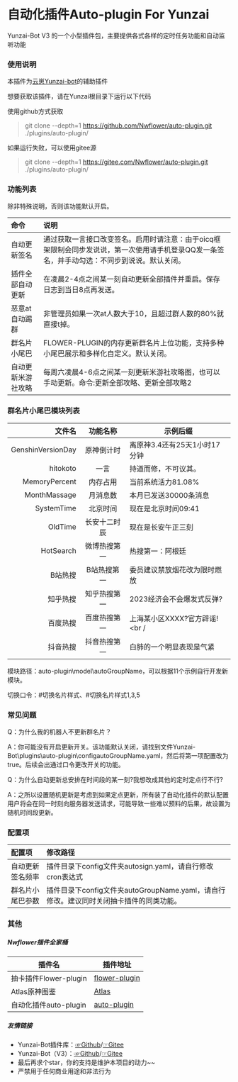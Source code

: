 # 自动化插件Auto-plugin For Yunzai

Yunzai-Bot V3 的一个小型插件包，主要提供各式各样的定时任务功能和自动监听功能

### 使用说明

本插件为[云崽Yunzai-bot](https://gitee.com/Le-niao/Yunzai-Bot)的辅助插件

想要获取该插件，请在Yunzai根目录下运行以下代码

使用github方式获取

> git clone --depth=1 https://github.com/Nwflower/auto-plugin.git ./plugins/auto-plugin/

如果运行失败，可以使用gitee源
> git clone --depth=1 https://gitee.com/Nwflower/auto-plugin.git ./plugins/auto-plugin/

### 功能列表

除非特殊说明，否则该功能默认开启。

| 命令               | 说明                                                         |
| :----------------- | :----------------------------------------------------------- |
| 自动更新签名       | 通过获取一言接口改变签名。启用时请注意：由于oicq框架限制会同步发说说，第一次使用请手机登录QQ发一条签名，并手动勾选：不同步到说说。默认关闭。 |
| 插件全部自动更新   | 在凌晨2-4点之间某一刻自动更新全部插件并重启。保存日志到当日8点再发送。 |
| 恶意at自动踢群     | 非管理员如果一次at人数大于10，且超过群人数的80%就直接t掉。   |
| 群名片小尾巴       | FLOWER-PLUGIN的内存更新群名片上位功能，支持多种小尾巴展示和多样化自定义。默认关闭。 |
| 自动更新米游社攻略 | 每周六凌晨4-6点之间某一刻更新米游社攻略图，也可以手动更新。命令:更新全部攻略、更新全部攻略2 |

### 群名片小尾巴模块列表

|            文件名 |   功能名称   | 示例后缀                      |
| ----------------: | :----------: | ----------------------------- |
| GenshinVersionDay |  原神倒计时  | 离原神3.4还有25天1小时17分钟  |
|          hitokoto |     一言     | 持道而修，不可议其。          |
|     MemoryPercent |   内存占用   | 当前系统活力81.08%            |
|      MonthMassage |   月消息数   | 本月已发送30000条消息         |
|        SystemTime |   北京时间   | 现在是北京时间09:41           |
|           OldTime | 长安十二时辰 | 现在是长安午正三刻            |
|         HotSearch | 微博热搜第一 | 热搜第一：阿根廷              |
|           B站热搜 | B站热搜第一  | 委员建议禁放烟花改为限时燃放  |
|          知乎热搜 | 知乎热搜第一 | 2023经济会不会爆发式反弹?     |
|          百度热搜 | 百度热搜第一 | 上海某小区XXXX?官方辟谣!<br / |
|          抖音热搜 | 抖音热搜第一 | 白肺的一个明显表现是气紧      |

模块路径：auto-plugin\model\autoGroupName，可以根据11个示例自行开发新模块。

切换口令：#切换名片样式、#切换名片样式1,3,5

### 常见问题

Q：为什么我的机器人不更新群名片？

A：你可能没有开启更新开关。该功能默认关闭，请找到文件Yunzai-Bot\plugins\auto-plugin\configautoGroupName.yaml，然后将第一项配置改为true。后续会出通过口令更改开关的功能。

Q：为什么自动更新总安排在时间段的某一刻?我想改成其他的定时定点行不行?

A：之所以设置随机更新是考虑到如果定点更新，所有装了自动化插件的默认配置用户将会在同一时刻向服务器发送请求，可能导致一些难以预料的后果，故设置为随机时间段更新。

### 配置项

| 配置项           | 修改路径                                                     |
| :--------------- | :----------------------------------------------------------- |
| 自动更新签名频率 | 插件目录下config文件夹autosign.yaml，请自行修改cron表达式    |
| 群名片小尾巴参数 | 插件目录下config文件夹autoGroupName.yaml，请自行修改。建议同时关闭抽卡插件的同类功能。 |

### 其他

##### Nwflower插件全家桶

| 插件名                | 插件地址                                                  |
| --------------------- | --------------------------------------------------------- |
| 抽卡插件Flower-plugin | [flower-plugin](https://gitee.com/Nwflower/flower-plugin) |
| Atlas原神图鉴         | [Atlas](https://gitee.com/Nwflower/atlas)                 |
| 自动化插件auto-plugin | [auto-plugin](https://gitee.com/Nwflower/auto-plugin)     |

##### 友情链接

* Yunzai-Bot插件库：[☞Github](https://github.com/yhArcadia/Yunzai-Bot-plugins-index)/[☞Gitee](https://gitee.com/yhArcadia/Yunzai-Bot-plugins-index)
* Yunzai-Bot（V3）：[☞Github](https://github.com/Le-niao/Yunzai-Bot)/[☞Gitee](https://gitee.com/Le-niao/Yunzai-Bot) 
* 最后再求个star，你的支持是维护本项目的动力~~
* 严禁用于任何商业用途和非法行为